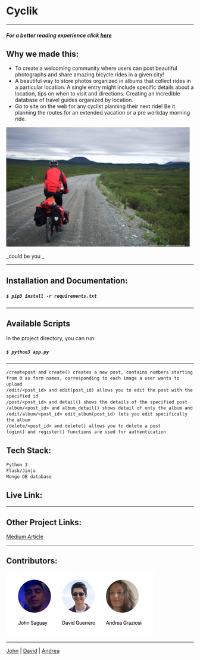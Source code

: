 # Cyclik

---

##### For a better reading experience click [here](https://johnsv18.github.io/peddler/)

## Why we made this:

- To create a welcoming community where users can post beautiful photographs
  and share amazing bicycle rides in a given city!
- A beautiful way to store photos organized in albums that collect rides in a particular location. A single entry might include specific details about a location, tips on when to visit and directions. Creating an incredible database of travel guides organized by location.
- Go to site on the web for any cyclist planning their next ride! Be it planning the routes for an extended vacation or a pre workday morning ride.

![Alaska](./Alaska-ride.png)

_could be you _

---

## Installation and Documentation:

##### `$ pip3 install -r requirements.txt`

---

## Available Scripts

In the project directory, you can run:

##### `$ python3 app.py`

---

```
/createpost and create() creates a new post, contains numbers starting from 0 as form names, corresponding to each image a user wants to upload
/edit/<post_id> and edit(post_id) allows you to edit the post with the specified id
/post/<post_id> and detail() shows the details of the specified post
/album/<post_id> and album_detail() shows detail of only the album and /edit/album/<post_id> edit_album(post_id) lets you edit specifically the album
/delete/<post_id> and delete() allows you to delete a post
login() and register() functions are used for authentication
```

## Tech Stack:

```
Python 3
Flask/Jinja
Mongo DB database

```

## Live Link:

---

## Other Project Links:

[Medium Article](https://andrea-graziosi.medium.com/cyclik-an-application-that-will-change-the-way-we-travel-f3629e66855c)

---

## Contributors:

![John, David, Andrea](./Teamspd1.5.png)

---

[John](https://github.com/JohnSV18) | [David](https://github.com/Aetrix27) | [Andrea](https://github.com/AndreaGraziosi)
